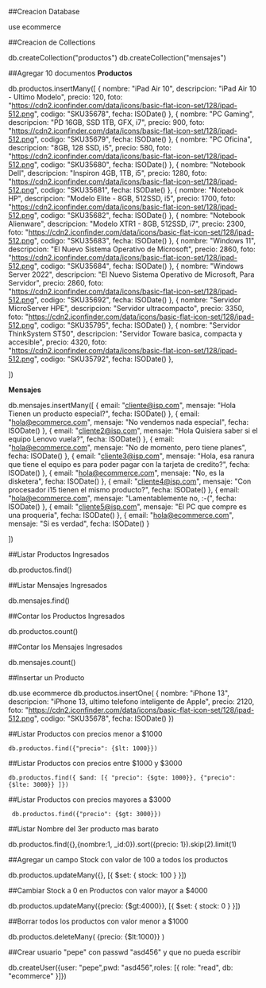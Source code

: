 ##Creacion Database

use ecommerce

##Creacion de Collections

db.createCollection("productos")
db.createCollection("mensajes")

##Agregar 10 documentos
**Productos**

db.productos.insertMany([
   {
      nombre: "iPad Air 10",
      descripcion: "iPad Air 10 - Ultimo Modelo",
      precio: 120,
      foto: "https://cdn2.iconfinder.com/data/icons/basic-flat-icon-set/128/ipad-512.png",
      codigo: "SKU35678",
      fecha: ISODate()
    },
    {
      nombre: "PC Gaming",
      descripcion: "PD 16GB, SSD 1TB, GFX, i7",
      precio: 900,
      foto: "https://cdn2.iconfinder.com/data/icons/basic-flat-icon-set/128/ipad-512.png",
      codigo: "SKU35679",
      fecha: ISODate()
    },
    {
      nombre: "PC Oficina",
      descripcion: "8GB, 128 SSD, i5",
      precio: 580,
      foto: "https://cdn2.iconfinder.com/data/icons/basic-flat-icon-set/128/ipad-512.png",
      codigo: "SKU35680",
      fecha: ISODate()
    },
    {
      nombre: "Notebook Dell",
      descripcion: "Inspiron 4GB, 1TB, i5",
      precio: 1280,
      foto: "https://cdn2.iconfinder.com/data/icons/basic-flat-icon-set/128/ipad-512.png",
      codigo: "SKU35681",
      fecha: ISODate()
    },
    {
      nombre: "Notebook HP",
      descripcion: "Modelo Elite -  8GB, 512SSD, i5",
      precio: 1700,
      foto: "https://cdn2.iconfinder.com/data/icons/basic-flat-icon-set/128/ipad-512.png",
      codigo: "SKU35682",
      fecha: ISODate()
    },
    {
      nombre: "Notebook Alienware",
      descripcion: "Modelo XTR1 -  8GB, 512SSD, i7",
      precio: 2300,
      foto: "https://cdn2.iconfinder.com/data/icons/basic-flat-icon-set/128/ipad-512.png",
      codigo: "SKU35683",
      fecha: ISODate()
    },
    {
      nombre: "Windows 11",
      descripcion: "El Nuevo Sistema Operativo de Microsoft",
      precio: 2860,
      foto: "https://cdn2.iconfinder.com/data/icons/basic-flat-icon-set/128/ipad-512.png",
      codigo: "SKU35684",
      fecha: ISODate()
    },
    {
      nombre: "Windows Server 2022",
      descripcion: "El Nuevo Sistema Operativo de Microsoft, Para Servidor",
      precio: 2860,
      foto: "https://cdn2.iconfinder.com/data/icons/basic-flat-icon-set/128/ipad-512.png",
      codigo: "SKU35692",
      fecha: ISODate()
    },
    {
      nombre: "Servidor MicroServer HPE",
      descripcion: "Servidor ultracompacto",
      precio: 3350,
      foto: "https://cdn2.iconfinder.com/data/icons/basic-flat-icon-set/128/ipad-512.png",
      codigo: "SKU35795",
      fecha: ISODate()
    },
    {
      nombre: "Servidor ThinkSystem ST50",
      descripcion: "Servidor Toware basica, compacta y accesible",
      precio: 4320,
      foto: "https://cdn2.iconfinder.com/data/icons/basic-flat-icon-set/128/ipad-512.png",
      codigo: "SKU35792",
      fecha: ISODate()
    },

])

**Mensajes**

db.mensajes.insertMany([
   {
      email: "cliente@isp.com",
      mensaje: "Hola Tienen un producto especial?",
      fecha: ISODate()
    },
   {
      email: "hola@ecommerce.com",
      mensaje: "No vendemos nada especial",
      fecha: ISODate()
    },
   {
      email: "cliente2@isp.com",
      mensaje: "Hola Quisiera saber si el equipo Lenovo vuela?",
      fecha: ISODate()
    },
   {
      email: "hola@ecommerce.com",
      mensaje: "No de momento, pero tiene planes",
      fecha: ISODate()
    },
   {
      email: "cliente3@isp.com",
      mensaje: "Hola, esa ranura que tiene el equipo es para poder pagar con la tarjeta de credito?",
      fecha: ISODate()
    },
   {
      email: "hola@ecommerce.com",
      mensaje: "No, es la disketera",
      fecha: ISODate()
    },
   {
      email: "cliente4@isp.com",
      mensaje: "Con procesador i15 tienen el mismo producto?",
      fecha: ISODate()
    },
   {
      email: "hola@ecommerce.com",
      mensaje: "Lamentablemente no, :-(",
      fecha: ISODate()
    },
   {
      email: "cliente5@isp.com",
      mensaje: "El PC que compre es una proqueria",
      fecha: ISODate()
    },
   {
      email: "hola@ecommerce.com",
      mensaje: "Si es verdad",
      fecha: ISODate()
    }

])

##Listar Productos Ingresados

db.productos.find()

##Listar Mensajes Ingresados

db.mensajes.find()

##Contar los Productos Ingresados

db.productos.count() 

##Contar los Mensajes Ingresados

db.mensajes.count() 

##Insertar un Producto

db.use ecommerce
	db.productos.insertOne(
   {
      nombre: "iPhone 13",
      descripcion: "iPhone 13, ultimo telefono inteligente de Apple",
      precio: 2120,
      foto: "https://cdn2.iconfinder.com/data/icons/basic-flat-icon-set/128/ipad-512.png",
      codigo: "SKU35678",
      fecha: ISODate()
    })

##Listar Productos con precios menor a $1000

	db.productos.find({"precio": {$lt: 1000}})

##Listar Productos con precios entre $1000 y $3000

	db.productos.find({ $and: [{ "precio": {$gte: 1000}}, {"precio": {$lte: 3000}} ]})

##Listar Productos con precios mayores a $3000

	 db.productos.find({"precio": {$gt: 3000}})

##Listar Nombre del 3er producto mas barato

  db.productos.find({},{nombre:1, _id:0}).sort({precio: 1}).skip(2).limit(1)

##Agregar un campo Stock con valor de 100 a todos los productos

  db.productos.updateMany({}, [{ $set: { stock: 100 } }])  

##Cambiar Stock a 0 en Productos con valor mayor a $4000

  db.productos.updateMany({precio: {$gt:4000}}, [{ $set: { stock: 0 } }])

##Borrar todos los productos con valor menor a $1000

  db.productos.deleteMany( {precio: {$lt:1000}} )

##Crear usuario "pepe" con passwd "asd456" y que no pueda escribir

  db.createUser({user: "pepe",pwd: "asd456",roles: [{ role: "read", db: "ecommerce" }]})

